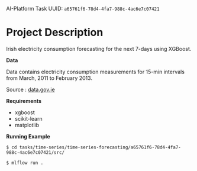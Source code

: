 AI-Platform Task UUID: `a65761f6-78d4-4fa7-988c-4ac6e7c07421`

# Project Description

Irish electricity consumption forecasting for the next 7-days using XGBoost.

**Data**

Data contains electricity consumption measurements for 15-min intervals from March, 2011 to February 2013.

Source : [data.gov.ie](https://data.gov.ie/dataset/energy-consumption-gas-and-electricity-civic-offices-2009-2012/resource/6091c604-8c94-4b44-ac52-c1694e83d746)

**Requirements**
* xgboost
* scikit-learn
* matplotlib



**Running Example**

```
$ cd tasks/time-series/time-series-forecasting/a65761f6-78d4-4fa7-988c-4ac6e7c07421/src/

$ mlflow run .
```
